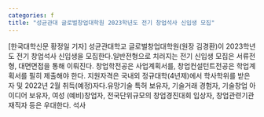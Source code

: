 ```yaml
---
categories: f
title: "성균관대 글로벌창업대학원 2023학년도 전기 창업석사 신입생 모집"
---
```

[한국대학신문 황정일 기자] 성균관대학교 글로벌창업대학원(원장 김경환)이 2023학년도 전기 창업석사 신입생을 모집한다.일반전형으로 치러지는 전기 신입생 모집은 서류전형, 대면면접을 통해 이뤄진다. 창업학전공은 사업계획서를, 창업컨설턴트전공은 학업계획서를 필히 제출해야 한다. 지원자격은 국내외 정규대학(4년제)에서 학사학위를 받은 자 및 2022년 2월 취득(예정)자다.유망기술 특허 보유자, 기술거래 경험자, 기술창업 아이디어 보유자, 여성 (예비)창업자, 전국단위규모의 창업경진대회 입상자, 창업관련기관 재직자 등은 우대한다. 석사